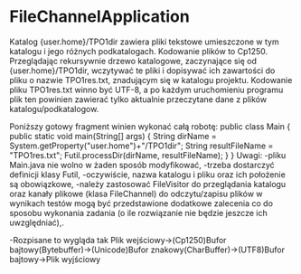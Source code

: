 # FileChannelApplication

Katalog {user.home}/TPO1dir  zawiera pliki tekstowe umieszczone w tym katalogu i jego różnych podkatalogach. Kodowanie plików to Cp1250. 
Przeglądając rekursywnie drzewo katalogowe, zaczynające się od {user.home}/TPO1dir,  wczytywać te pliki i dopisywać ich zawartości do pliku o nazwie TPO1res.txt, znadującym się w katalogu projektu. Kodowanie pliku TPO1res.txt winno być UTF-8, a po każdym uruchomieniu programu plik ten powinien zawierać tylko aktualnie przeczytane dane z  plików katalogu/podkatalogow. 

Poniższy gotowy fragment winien wykonać całą robotę:
      public class Main {
        public static void main(String[] args) {
          String dirName = System.getProperty("user.home")+"/TPO1dir";
          String resultFileName = "TPO1res.txt";
          Futil.processDir(dirName, resultFileName);
        }
      }
Uwagi:
-pliku Main.java nie wolno w żaden sposób modyfikować,
-trzeba dostarczyć definicji klasy Futil,
-oczywiście, nazwa katalogu i pliku oraz ich położenie są obowiązkowe,
-należy zastosować FileVisitor do przeglądania katalogu oraz kanały plikowe (klasa FileChannel) do odczytu/zapisu plików
w wynikach testów mogą być przedstawione dodatkowe zalecenia co do sposobu wykonania zadania (o ile rozwiązanie nie będzie jeszcze ich uwzględniać),.

-Rozpisane to wygląda tak
Plik wejściowy->(Cp1250)Bufor bajtowy(Bytebuffer)->(Unicode)Bufor znakowy(CharBuffer)->(UTF8)Bufor bajtowy->Plik wyjściowy
